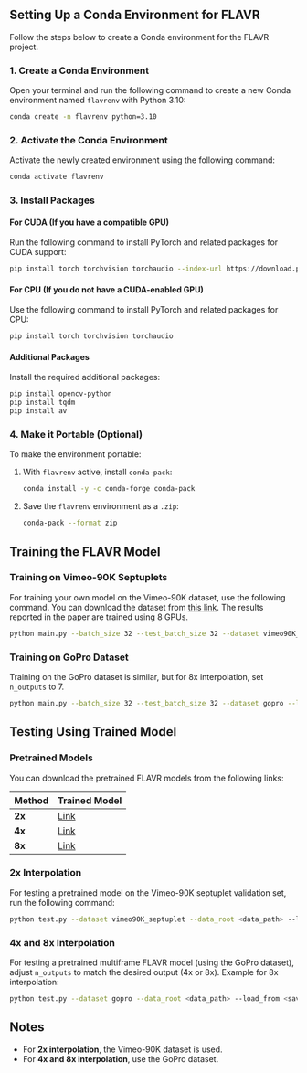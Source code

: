 
## Setting Up a Conda Environment for FLAVR

Follow the steps below to create a Conda environment for the FLAVR project.

### 1. Create a Conda Environment

Open your terminal and run the following command to create a new Conda environment named `flavrenv` with Python 3.10:

```bash
conda create -n flavrenv python=3.10
```

### 2. Activate the Conda Environment

Activate the newly created environment using the following command:

```bash
conda activate flavrenv
```

### 3. Install Packages

#### For CUDA (If you have a compatible GPU)

Run the following command to install PyTorch and related packages for CUDA support:

```bash
pip install torch torchvision torchaudio --index-url https://download.pytorch.org/whl/cu118
```

#### For CPU (If you do not have a CUDA-enabled GPU)

Use the following command to install PyTorch and related packages for CPU:

```bash
pip install torch torchvision torchaudio
```

#### Additional Packages

Install the required additional packages:

```bash
pip install opencv-python
pip install tqdm
pip install av
```

### 4. Make it Portable (Optional)

To make the environment portable:

1. With `flavrenv` active, install `conda-pack`:

   ```bash
   conda install -y -c conda-forge conda-pack
   ```

2. Save the `flavrenv` environment as a `.zip`:

   ```bash
   conda-pack --format zip
   ```

## Training the FLAVR Model

### Training on Vimeo-90K Septuplets

For training your own model on the Vimeo-90K dataset, use the following command. You can download the dataset from [this link](http://toflow.csail.mit.edu/). The results reported in the paper are trained using 8 GPUs.

```bash
python main.py --batch_size 32 --test_batch_size 32 --dataset vimeo90K_septuplet --loss 1*L1 --max_epoch 200 --lr 0.0002 --data_root <dataset_path> --n_outputs 1
```

### Training on GoPro Dataset

Training on the GoPro dataset is similar, but for 8x interpolation, set `n_outputs` to 7.

```bash
python main.py --batch_size 32 --test_batch_size 32 --dataset gopro --loss 1*L1 --max_epoch 200 --lr 0.0002 --data_root <dataset_path> --n_outputs 7
```

## Testing Using Trained Model

### Pretrained Models

You can download the pretrained FLAVR models from the following links:

| Method     | Trained Model                                                         |
|------------|----------------------------------------------------------------------|
| **2x**     | [Link](https://drive.google.com/file/d/1IZe-39ZuXy3OheGJC-fT3shZocGYuNdH/view?usp=sharing) |
| **4x**     | [Link](https://drive.google.com/file/d/1GARJK0Ti1gLH_O0spxAEqzbMwUKqE37S/view?usp=sharing) |
| **8x**     | [Link](https://drive.google.com/file/d/1xoZqWJdIOjSaE2DtH4ifXKlRwFySm5Gq/view?usp=sharing) |

### 2x Interpolation

For testing a pretrained model on the Vimeo-90K septuplet validation set, run the following command:

```bash
python test.py --dataset vimeo90K_septuplet --data_root <data_path> --load_from <saved_model> --n_outputs 1
```

### 4x and 8x Interpolation

For testing a pretrained multiframe FLAVR model (using the GoPro dataset), adjust `n_outputs` to match the desired output (4x or 8x). Example for 8x interpolation:

```bash
python test.py --dataset gopro --data_root <data_path> --load_from <saved_model> --n_outputs 7
```

## Notes

- For **2x interpolation**, the Vimeo-90K dataset is used.
- For **4x and 8x interpolation**, use the GoPro dataset.